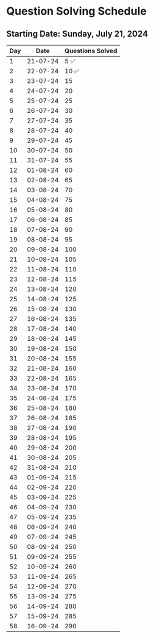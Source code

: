 # Question Solving Schedule

## Starting Date: Sunday, July 21, 2024

| Day | Date       | Questions Solved |
|-----|------------|------------------|
| 1   | 21-07-24   | 5 ✅            |
| 2   | 22-07-24   | 10  ✅          |
| 3   | 23-07-24   | 15               |
| 4   | 24-07-24   | 20               |
| 5   | 25-07-24   | 25               |
| 6   | 26-07-24   | 30               |
| 7   | 27-07-24   | 35               |
| 8   | 28-07-24   | 40               |
| 9   | 29-07-24   | 45               |
| 10  | 30-07-24   | 50               |
| 11  | 31-07-24   | 55               |
| 12  | 01-08-24   | 60               |
| 13  | 02-08-24   | 65               |
| 14  | 03-08-24   | 70               |
| 15  | 04-08-24   | 75               |
| 16  | 05-08-24   | 80               |
| 17  | 06-08-24   | 85               |
| 18  | 07-08-24   | 90               |
| 19  | 08-08-24   | 95               |
| 20  | 09-08-24   | 100              |
| 21  | 10-08-24   | 105              |
| 22  | 11-08-24   | 110              |
| 23  | 12-08-24   | 115              |
| 24  | 13-08-24   | 120              |
| 25  | 14-08-24   | 125              |
| 26  | 15-08-24   | 130              |
| 27  | 16-08-24   | 135              |
| 28  | 17-08-24   | 140              |
| 29  | 18-08-24   | 145              |
| 30  | 19-08-24   | 150              |
| 31  | 20-08-24   | 155              |
| 32  | 21-08-24   | 160              |
| 33  | 22-08-24   | 165              |
| 34  | 23-08-24   | 170              |
| 35  | 24-08-24   | 175              |
| 36  | 25-08-24   | 180              |
| 37  | 26-08-24   | 185              |
| 38  | 27-08-24   | 190              |
| 39  | 28-08-24   | 195              |
| 40  | 29-08-24   | 200              |
| 41  | 30-08-24   | 205              |
| 42  | 31-08-24   | 210              |
| 43  | 01-09-24   | 215              |
| 44  | 02-09-24   | 220              |
| 45  | 03-09-24   | 225              |
| 46  | 04-09-24   | 230              |
| 47  | 05-09-24   | 235              |
| 48  | 06-09-24   | 240              |
| 49  | 07-09-24   | 245              |
| 50  | 08-09-24   | 250              |
| 51  | 09-09-24   | 255              |
| 52  | 10-09-24   | 260              |
| 53  | 11-09-24   | 265              |
| 54  | 12-09-24   | 270              |
| 55  | 13-09-24   | 275              |
| 56  | 14-09-24   | 280              |
| 57  | 15-09-24   | 285              |
| 58  | 16-09-24   | 290              |
